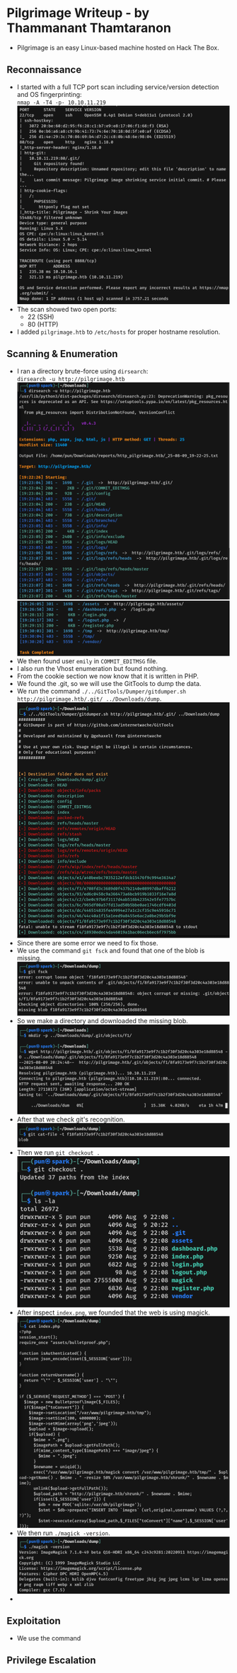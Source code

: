 # Pilgrimage Writeup - by Thammanant Thamtaranon  
- Pilgrimage is an easy Linux-based machine hosted on Hack The Box.

## Reconnaissance  
- I started with a full TCP port scan including service/version detection and OS fingerprinting:  
  `nmap -A -T4 -p- 10.10.11.219`  
![Nmap_Scan](Nmap_Scan.png)  
- The scan showed two open ports:  
  - 22 (SSH)  
  - 80 (HTTP)  
- I added `pilgrimage.htb` to `/etc/hosts` for proper hostname resolution.

## Scanning & Enumeration  
- I ran a directory brute-force using `dirsearch`:  
  `dirsearch -u http://pilgrimage.htb`  
![Dirsearch_Scan1](Dirsearch_Scan1.png)
![Dirsearch_Scan2](Dirsearch_Scan2.png)  
- We then found user `emily` in `COMMIT_EDITMSG` file.
- I also run the Vhost enumeration but found nothing.
- From the cookie section we now know that it is written in PHP.
- We found the .git, so we will use the GitTools to dump the data.
- We run the command `./../GitTools/Dumper/gitdumper.sh http://pilgrimage.htb/.git/ ../Downloads/dump`.
![Dump](Dump.png)
- Since there are some error we need to fix those.
- We use the command `git fsck` and found that one of the blob is missing.
![Missing](Missing.png)
- So we make a directory and downloaded the missing blob.
![Download](Download.png)
- After that we check git's recognition.
![Check](Check.png)
- Then we run `git checkout .`
![Lists](Lists.png)
- After inspect `index.png`, we founded that the web is using magick.
![Index](Index.png)
- We then run `./magick -version`.
![Version](Version.png)
- 

## Exploitation  
- We use the command

## Privilege Escalation  

